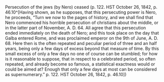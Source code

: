 Persecution of the jews (by Nero) ceased (p. 122. HST October 26, 1842, p. 46.10^[Having shown, as he supposes, that this persecuting power is Nero, he proceeds, “Turn we now to the pages of history, and we shall find that Nero commenced his horrible persecution of christians about the middle, or in the latter part of November, A. D. 64. All agree that this persecution ended immediately on the death of Nero; and this took place on the day that Galba entered Rome, and was proclaimed emperor on the 9th of June, A. D. 68. Here then is the often repeated and peculiar period of three and an half years, being only a few days of excess beyond that measure of time. By this small excess of only a few days no one of course can be stumbled; for how is it reasonable to suppose, that in respect to a celebrated period, so often repeated, and already become so famous, a statistical exactness would or could be aimed at? Enough that only a few days at most can be considered as supernumerary.” p. 122. HST October 26, 1842, p. 46.10])